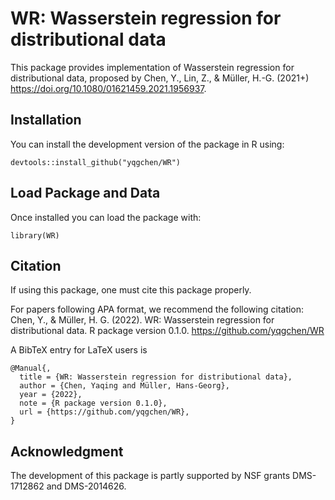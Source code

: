 WR: Wasserstein regression for distributional data
====

This package provides implementation of Wasserstein regression for distributional data, proposed by
Chen, Y., Lin, Z., & Müller, H.-G. (2021+) <https://doi.org/10.1080/01621459.2021.1956937>.

## Installation
You can install the development version of the package in R using:
```
devtools::install_github("yqgchen/WR")
```

## Load Package and Data
Once installed you can load the package with:
```
library(WR)
```

## Citation

If using this package, one must cite this package properly.  

For papers following APA format, we recommend the following citation:  
Chen, Y., & Müller, H. G. (2022). WR: Wasserstein regression for distributional data. R package version 0.1.0. https://github.com/yqgchen/WR

A BibTeX entry for LaTeX users is
```
@Manual{,
  title = {WR: Wasserstein regression for distributional data},
  author = {Chen, Yaqing and Müller, Hans-Georg},
  year = {2022},
  note = {R package version 0.1.0},
  url = {https://github.com/yqgchen/WR},
}
```

## Acknowledgment
The development of this package is partly supported by NSF grants DMS-1712862 and DMS-2014626. 
